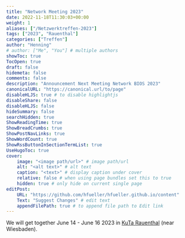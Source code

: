 ```yaml
---
title: "Network Meeting 2023"
date: 2022-11-18T11:30:03+00:00
weight: 1
aliases: ["/Netzwerktreffen-2023"]
tags: ["2023", "Rauenthal"]
categories: ["Treffen"]
author: "Henning"
# author: ["Me", "You"] # multiple authors
showToc: true
TocOpen: true
draft: false
hidemeta: false
comments: false
description: "Announcement Next Meeting Network BIOS 2023"
canonicalURL: "https://canonical.url/to/page"
disableHLJS: true # to disable highlightjs
disableShare: false
disableHLJS: false
hideSummary: false
searchHidden: true
ShowReadingTime: true
ShowBreadCrumbs: true
ShowPostNavLinks: true
ShowWordCount: true
ShowRssButtonInSectionTermList: true
UseHugoToc: true
cover:
    image: "<image path/url>" # image path/url
    alt: "<alt text>" # alt text
    caption: "<text>" # display caption under cover
    relative: false # when using page bundles set this to true
    hidden: true # only hide on current single page
editPost:
    URL: "https://github.com/hfueller/hfueller.github.io/content"
    Text: "Suggest Changes" # edit text
    appendFilePath: true # to append file path to Edit link
---
```



We will get together June 14 - June 16 2023 in [KuTa Rauenthal](https://www.kuta-rauenthal.de) (near Wiesbaden).

